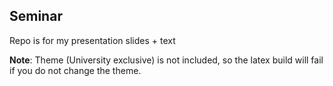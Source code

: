 ## Seminar 

Repo is for my presentation slides + text

**Note**: Theme (University exclusive) is not included, so the latex build will fail if you do not change the theme. 